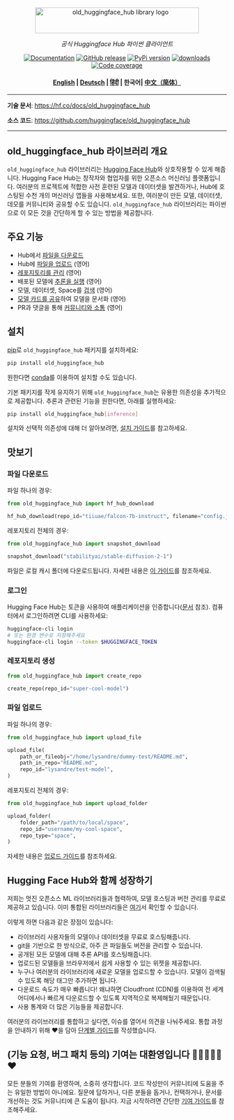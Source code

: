 <p align="center">
  <br/>
    <img alt="old_huggingface_hub library logo" src="https://huggingface.co/datasets/huggingface/documentation-images/raw/main/old_huggingface_hub.svg" width="376" height="59" style="max-width: 100%;">
  <br/>
</p>

<p align="center">
    <i>공식 Huggingface Hub 파이썬 클라이언트</i>
</p>

<p align="center">
    <a href="https://huggingface.co/docs/old_huggingface_hub/ko/index"><img alt="Documentation" src="https://img.shields.io/website/http/huggingface.co/docs/old_huggingface_hub/index.svg?down_color=red&down_message=offline&up_message=online&label=doc"></a>
    <a href="https://github.com/huggingface/old_huggingface_hub/releases"><img alt="GitHub release" src="https://img.shields.io/github/release/huggingface/old_huggingface_hub.svg"></a>
    <a href="https://github.com/huggingface/old_huggingface_hub"><img alt="PyPi version" src="https://img.shields.io/pypi/pyversions/old_huggingface_hub.svg"></a>
    <a href="https://pypi.org/project/old-huggingface-hub"><img alt="downloads" src="https://static.pepy.tech/badge/old_huggingface_hub/month"></a>
    <a href="https://codecov.io/gh/huggingface/old_huggingface_hub"><img alt="Code coverage" src="https://codecov.io/gh/huggingface/old_huggingface_hub/branch/main/graph/badge.svg?token=RXP95LE2XL"></a>
</p>

<h4 align="center">
    <p>
        <a href="https://github.com/huggingface/old_huggingface_hub/blob/main/README.md">English</a> |
        <a href="https://github.com/huggingface/old_huggingface_hub/blob/main/README_de.md">Deutsch</a> |
        <a href="https://github.com/huggingface/old_huggingface_hub/blob/main/README_hi.md">हिंदी</a> |
        <b>한국어</b>|
        <a href="https://github.com/huggingface/old_huggingface_hub/blob/main/README_cn.md">中文（简体）</a>
    <p>
</h4>

---

**기술 문서**: <a href="https://hf.co/docs/old_huggingface_hub" target="_blank">https://hf.co/docs/old_huggingface_hub</a>

**소스 코드**: <a href="https://github.com/huggingface/old_huggingface_hub" target="_blank">https://github.com/huggingface/old_huggingface_hub</a>

---

## old_huggingface_hub 라이브러리 개요

`old_huggingface_hub` 라이브러리는 [Hugging Face Hub](https://huggingface.co/)와 상호작용할 수 있게 해줍니다. Hugging Face Hub는 창작자와 협업자를 위한 오픈소스 머신러닝 플랫폼입니다. 여러분의 프로젝트에 적합한 사전 훈련된 모델과 데이터셋을 발견하거나, Hub에 호스팅된 수천 개의 머신러닝 앱들을 사용해보세요. 또한, 여러분이 만든 모델, 데이터셋, 데모를 커뮤니티와 공유할 수도 있습니다. `old_huggingface_hub` 라이브러리는 파이썬으로 이 모든 것을 간단하게 할 수 있는 방법을 제공합니다.

## 주요 기능

- Hub에서 [파일을 다운로드](https://huggingface.co/docs/old_huggingface_hub/main/ko/guides/download)
- Hub에 [파일을 업로드](https://huggingface.co/docs/old_huggingface_hub/main/en/guides/upload) (영어)
- [레포지토리를 관리](https://huggingface.co/docs/old_huggingface_hub/main/en/guides/repository) (영어)
- 배포된 모델에 [추론을 실행](https://huggingface.co/docs/old_huggingface_hub/main/en/guides/inference) (영어)
- 모델, 데이터셋, Space를 [검색](https://huggingface.co/docs/old_huggingface_hub/main/en/guides/search) (영어)
- [모델 카드를 공유](https://huggingface.co/docs/old_huggingface_hub/main/en/guides/model-cards)하여 모델을 문서화 (영어)
- PR과 댓글을 통해 [커뮤니티와 소통](https://huggingface.co/docs/old_huggingface_hub/main/en/guides/community) (영어)

## 설치

[pip](https://pypi.org/project/old-huggingface-hub/)로 `old_huggingface_hub` 패키지를 설치하세요:

```bash
pip install old_huggingface_hub
```

원한다면 [conda](https://huggingface.co/docs/old_huggingface_hub/ko/installation#install-with-conda)를 이용하여 설치할 수도 있습니다.

기본 패키지를 작게 유지하기 위해 `old_huggingface_hub`는 유용한 의존성을 추가적으로 제공합니다. 추론과 관련된 기능을 원한다면, 아래를 실행하세요:

```bash
pip install old_huggingface_hub[inference]
```

설치와 선택적 의존성에 대해 더 알아보려면, [설치 가이드](https://huggingface.co/docs/old_huggingface_hub/ko/installation)를 참고하세요.

## 맛보기

### 파일 다운로드

파일 하나의 경우:

```py
from old_huggingface_hub import hf_hub_download

hf_hub_download(repo_id="tiiuae/falcon-7b-instruct", filename="config.json")
```

레포지토리 전체의 경우:

```py
from old_huggingface_hub import snapshot_download

snapshot_download("stabilityai/stable-diffusion-2-1")
```

파일은 로컬 캐시 폴더에 다운로드됩니다. 자세한 내용은 [이 가이드](https://huggingface.co/docs/old_huggingface_hub/ko/guides/manage-cache)를 참조하세요.

### 로그인

Hugging Face Hub는 토큰을 사용하여 애플리케이션을 인증합니다([문서](https://huggingface.co/docs/hub/security-tokens) 참조). 컴퓨터에서 로그인하려면 CLI를 사용하세요:

```bash
huggingface-cli login
# 또는 환경 변수로 지정해주세요
huggingface-cli login --token $HUGGINGFACE_TOKEN
```

### 레포지토리 생성

```py
from old_huggingface_hub import create_repo

create_repo(repo_id="super-cool-model")
```

### 파일 업로드

파일 하나의 경우:

```py
from old_huggingface_hub import upload_file

upload_file(
    path_or_fileobj="/home/lysandre/dummy-test/README.md",
    path_in_repo="README.md",
    repo_id="lysandre/test-model",
)
```

레포지토리 전체의 경우:

```py
from old_huggingface_hub import upload_folder

upload_folder(
    folder_path="/path/to/local/space",
    repo_id="username/my-cool-space",
    repo_type="space",
)
```

자세한 내용은 [업로드 가이드](https://huggingface.co/docs/old_huggingface_hub/ko/guides/upload)를 참조하세요.

## Hugging Face Hub와 함께 성장하기

저희는 멋진 오픈소스 ML 라이브러리들과 협력하여, 모델 호스팅과 버전 관리를 무료로 제공하고 있습니다. 이미 통합된 라이브러리들은 [여기](https://huggingface.co/docs/hub/libraries)서 확인할 수 있습니다.

이렇게 하면 다음과 같은 장점이 있습니다:

- 라이브러리 사용자들의 모델이나 데이터셋을 무료로 호스팅해줍니다.
- git을 기반으로 한 방식으로, 아주 큰 파일들도 버전을 관리할 수 있습니다.
- 공개된 모든 모델에 대해 추론 API를 호스팅해줍니다.
- 업로드된 모델들을 브라우저에서 쉽게 사용할 수 있는 위젯을 제공합니다.
- 누구나 여러분의 라이브러리에 새로운 모델을 업로드할 수 있습니다. 모델이 검색될 수 있도록 해당 태그만 추가하면 됩니다.
- 다운로드 속도가 매우 빠릅니다! 왜냐하면 Cloudfront (CDN)를 이용하여 전 세계 어디에서나 빠르게 다운로드할 수 있도록 지역적으로 복제해뒀기 때문입니다.
- 사용 통계와 더 많은 기능들을 제공합니다.

여러분의 라이브러리를 통합하고 싶다면, 이슈를 열어서 의견을 나눠주세요. 통합 과정을 안내하기 위해 ❤️을 담아 [단계별 가이드](https://huggingface.co/docs/hub/adding-a-library)를 작성했습니다.

## (기능 요청, 버그 패치 등의) 기여는 대환영입니다 💙💚💛💜🧡❤️

모든 분들의 기여를 환영하며, 소중히 생각합니다. 코드 작성만이 커뮤니티에 도움을 주는 유일한 방법이 아니에요.
질문에 답하거나, 다른 분들을 돕거나, 컨택하거나, 문서를 개선하는 것도 커뮤니티에 큰 도움이 됩니다.
지금 시작하려면 간단한 [기여 가이드](https://github.com/huggingface/old_huggingface_hub/blob/main/CONTRIBUTING.md)를 참조해주세요.
